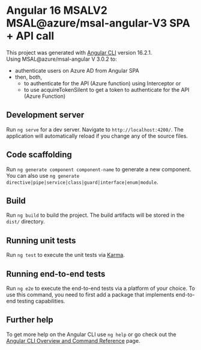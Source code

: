 # Angular 16 MSALV2 MSAL@azure/msal-angular-V3 SPA + API call 

This project was generated with [Angular CLI](https://github.com/angular/angular-cli) version 16.2.1.   
Using MSAL@azure/msal-angular V 3.0.2 to:    
- authenticate users on Azure AD from Angular SPA
- then, both,    
    - to authenticate for the API (Azure function) using Interceptor or   
    - to use acquireTokenSilent to get a token to authenticate for the API (Azure Function)   

## Development server

Run `ng serve` for a dev server. Navigate to `http://localhost:4200/`. The application will automatically reload if you change any of the source files.

## Code scaffolding

Run `ng generate component component-name` to generate a new component. You can also use `ng generate directive|pipe|service|class|guard|interface|enum|module`.

## Build

Run `ng build` to build the project. The build artifacts will be stored in the `dist/` directory.

## Running unit tests

Run `ng test` to execute the unit tests via [Karma](https://karma-runner.github.io).

## Running end-to-end tests

Run `ng e2e` to execute the end-to-end tests via a platform of your choice. To use this command, you need to first add a package that implements end-to-end testing capabilities.

## Further help

To get more help on the Angular CLI use `ng help` or go check out the [Angular CLI Overview and Command Reference](https://angular.io/cli) page.
